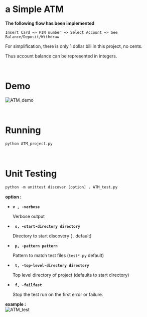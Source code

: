# a Simple ATM
**The following flow has been implemented**

```
Insert Card => PIN number => Select Account => See Balance/Deposit/Withdraw
```

For simplification, there is only 1 dollar bill in this project, no cents.

Thus account balance can be represented in integers.

</br>

# Demo
![ATM_demo](https://user-images.githubusercontent.com/77220012/173383597-8fdfcd32-7f67-4e75-a0e5-9ecd754f39f9.gif)


</br>

# Running

```python
python ATM_project.py
```

</br>

# Unit Testing

```python
python -m unittest discover [option] . ATM_test.py
```

**option :** 

- **` v , -verbose `**
    
    Verbose output
    
- **` s, -start-directory directory`**
    
    Directory to start discovery (`.` default)
    
- **` p, -pattern pattern`**
    
    Pattern to match test files (`test*.py` default)
    
- **` t, -top-level-directory directory`**
    
    Top level directory of project (defaults to start directory)
    
- **` f, -failfast`**
    
    Stop the test run on the first error or failure.


**example :** </br>
![ATM_test](https://user-images.githubusercontent.com/77220012/173383727-5c51c271-eca2-4cb9-9f2c-f0892105d560.png)


